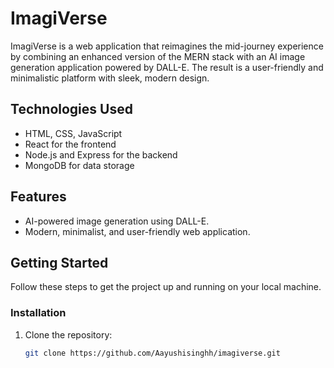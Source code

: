 # ImagiVerse

ImagiVerse is a web application that reimagines the mid-journey experience by combining an enhanced version of the MERN stack with an AI image generation application powered by DALL-E. The result is a user-friendly and minimalistic platform with sleek, modern design.

## Technologies Used

- HTML, CSS, JavaScript
- React for the frontend
- Node.js and Express for the backend
- MongoDB for data storage

## Features

- AI-powered image generation using DALL-E.
- Modern, minimalist, and user-friendly web application.

## Getting Started

Follow these steps to get the project up and running on your local machine.

### Installation

1. Clone the repository:

   ```bash
   git clone https://github.com/Aayushisinghh/imagiverse.git
